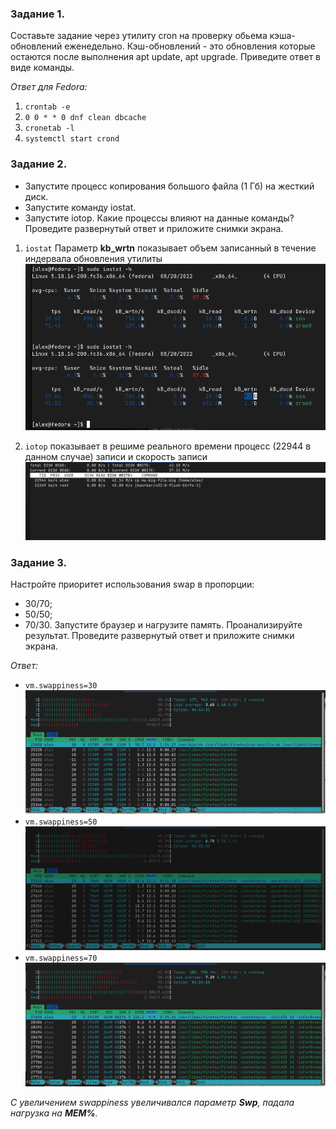 ### Задание 1.
Составьте задание через утилиту cron на проверку обьема кэша-обновлений еженедельно.
Кэш-обновлений - это обновления которые остаются после выполнения apt update, apt upgrade.
Приведите ответ в виде команды.

*Ответ для Fedora:*
1. `crontab -e`
2. `0 0 * * 0 dnf clean dbcache`
3. `cronetab -l`
4. `systemctl start crond`


### Задание 2.
- Запустите процесс копирования большого файла (1 Гб) на жесткий диск.
- Запустите команду iostat.
- Запустите iotop.
Какие процессы влияют на данные команды?
Проведите развернутый ответ и приложите снимки экрана.

1. `iostat` Параметр __kb_wrtn__ показывает объем записанный в течение индервала обновления утилиты
![iostat](pics/3_6_2_1.png)

2. `iotop` показывает в решиме реального времени процесс (22944 в данном случае) записи и скорость записи
![iotop](pics/3_6_2_2.png)


### Задание 3.
Настройте приоритет использования swap в пропорции:
- 30/70;
- 50/50;
- 70/30.
Запустите браузер и нагрузите память.
Проанализируйте результат.
Проведите развернутый ответ и приложите снимки экрана.

*Ответ:*
- `vm.swappiness=30`
![30](pics/3_6_3_1.png)
- `vm.swappiness=50`
![50](pics/3_6_3_2.png)
- `vm.swappiness=70`
![70](pics/3_6_3_3.png)

*С увеличением swappiness увеличивался параметр __Swp__, падала нагрузка на __MEM%__.*

